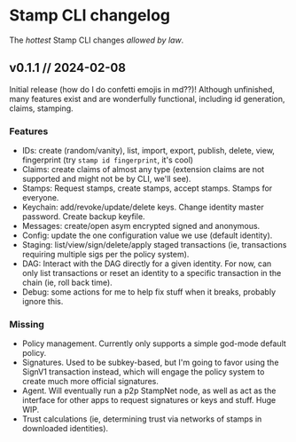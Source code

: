 # Stamp CLI changelog

The *hottest* Stamp CLI changes *allowed by law*.

## v0.1.1 // 2024-02-08

Initial release (how do I do confetti emojis in md??)! Although unfinished, many features exist and
are wonderfully functional, including id generation, claims, stamping.

### Features

- IDs: create (random/vanity), list, import, export, publish, delete, view, fingerprint (try `stamp id fingerprint`, it's cool)
- Claims: create claims of almost any type (extension claims are not supported and might not be by CLI, we'll see).
- Stamps: Request stamps, create stamps, accept stamps. Stamps for everyone.
- Keychain: add/revoke/update/delete keys. Change identity master password. Create backup keyfile.
- Messages: create/open asym encrypted signed and anonymous.
- Config: update the one configuration value we use (default identity).
- Staging: list/view/sign/delete/apply staged transactions (ie, transactions requiring multiple sigs per the policy system).
- DAG: Interact with the DAG directly for a given identity. For now, can only list transactions or reset an identity to a
  specific transaction in the chain (ie, roll back time).
- Debug: some actions for me to help fix stuff when it breaks, probably ignore this.

### Missing

- Policy management. Currently only supports a simple god-mode default policy.
- Signatures. Used to be subkey-based, but I'm going to favor using the SignV1 transaction instead, which will
  engage the policy system to create much more official signatures.
- Agent. Will eventually run a p2p StampNet node, as well as act as the interface for other apps to request signatures or
  keys and stuff. Huge WIP.
- Trust calculations (ie, determining trust via networks of stamps in downloaded identities).

